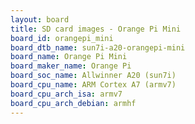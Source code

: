 ```yaml
---
layout: board
title: SD card images - Orange Pi Mini
board_id: orangepi_mini
board_dtb_name: sun7i-a20-orangepi-mini
board_name: Orange Pi Mini
board_maker_name: Orange Pi
board_soc_name: Allwinner A20 (sun7i)
board_cpu_name: ARM Cortex A7 (armv7)
board_cpu_arch_isa: armv7
board_cpu_arch_debian: armhf
---
```

